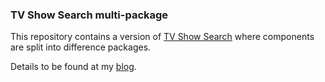 ### TV Show Search multi-package

This repository contains a version of [TV Show Search](https://github.com/rtrocca/tv-show-search) where components are split into difference packages.

Details to be found at my [blog](https://blog.riccardotrocca.net).

